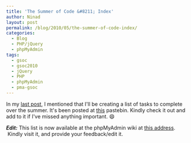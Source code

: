 ```yaml
---
title: 'The Summer of Code &#8211; Index'
author: Ninad
layout: post
permalink: /blog/2010/05/the-summer-of-code-index/
categories:
  - Blog
  - PHP/jQuery
  - phpMyAdmin
tags:
  - gsoc
  - gsoc2010
  - jQuery
  - PHP
  - phpMyAdmin
  - pma-gsoc
---
```

In my [last post][1], I mentioned that I'll be creating a list of tasks to complete over the summer. It's been posted at [this][2] pastebin. Kindly check it out and add to it if I've missed anything important. :smile:

***Edit:*** This list is now available at the phpMyAdmin wiki at [this address][3].  Kindly visit it, and provide your feedback/edit it.

 [1]: http://ninadpundalik.co.cc/blog/2010/05/the-summer-of-code-prologue/
 [2]: http://pastebin.ca/1873367 "Pastebin link"
 [3]: http://wiki.phpmyadmin.net/pma/AJAXify_Interface
